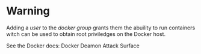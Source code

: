 # Warning

Adding a *user* to the *docker group* grants them the abuility to run containers
witch can be used to obtain root priviledges on the Docker host. 

See the Docker docs: Docker Deamon Attack Surface
